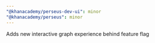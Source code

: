 ```yaml
---
"@khanacademy/perseus-dev-ui": minor
"@khanacademy/perseus": minor
---
```


Adds new interactive graph experience behind feature flag
